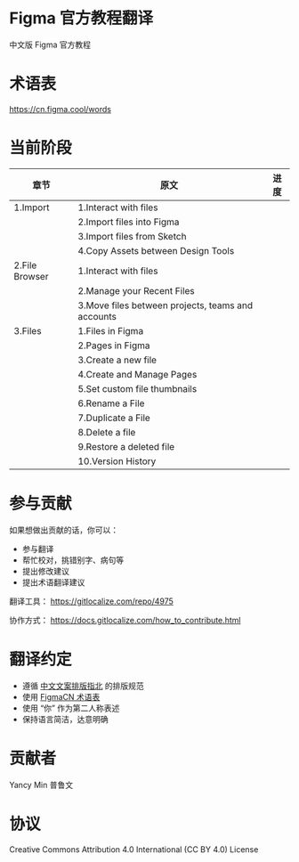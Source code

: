 # Figma 官方教程翻译
中文版 Figma 官方教程

# 术语表
https://cn.figma.cool/words

# 当前阶段
| 章节           | 原文                                              | 进度 |
| -------------- | ------------------------------------------------- | ---- |
| 1.Import       | 1.Interact with files                             |      |
|                | 2.Import files into Figma                         |      |
|                | 3.Import files from Sketch                        |      |
|                | 4.Copy Assets between Design Tools                |      |
| 2.File Browser | 1.Interact with files                             |      |
|                | 2.Manage your Recent Files                        |      |
|                | 3.Move files between projects, teams and accounts |      |
| 3.Files        | 1.Files in Figma                                  |      |
|                | 2.Pages in Figma                                  |      |
|                | 3.Create a new file                               |      |
|                | 4.Create and Manage Pages                         |      |
|                | 5.Set custom file thumbnails                      |      |
|                | 6.Rename a File                                   |      |
|                | 7.Duplicate a File                                |      |
|                | 8.Delete a file                                   |      |
|                | 9.Restore a deleted file                          |      |
|                | 10.Version History                                |      |

# 参与贡献
如果想做出贡献的话，你可以：
- 参与翻译
- 帮忙校对，挑错别字、病句等
- 提出修改建议
- 提出术语翻译建议

翻译工具：
https://gitlocalize.com/repo/4975

协作方式：
https://docs.gitlocalize.com/how_to_contribute.html

# 翻译约定
- 遵循 [中文文案排版指北](https://github.com/sparanoid/chinese-copywriting-guidelines) 的排版规范
- 使用 [FigmaCN 术语表](https://cn.figma.cool/words)
- 使用 “你” 作为第二人称表述
- 保持语言简洁，达意明确


# 贡献者
Yancy Min
普鲁文

# 协议
Creative Commons Attribution 4.0 International (CC BY 4.0) License